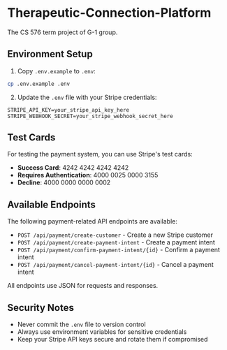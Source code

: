 # Therapeutic-Connection-Platform

The CS 576 term project of G-1 group.

## Environment Setup

1. Copy `.env.example` to `.env`:
```bash
cp .env.example .env
```

2. Update the `.env` file with your Stripe credentials:
```properties
STRIPE_API_KEY=your_stripe_api_key_here
STRIPE_WEBHOOK_SECRET=your_stripe_webhook_secret_here
```

## Test Cards

For testing the payment system, you can use Stripe's test cards:

- **Success Card**: 4242 4242 4242 4242
- **Requires Authentication**: 4000 0025 0000 3155
- **Decline**: 4000 0000 0000 0002

## Available Endpoints

The following payment-related API endpoints are available:

- `POST /api/payment/create-customer` - Create a new Stripe customer
- `POST /api/payment/create-payment-intent` - Create a payment intent
- `POST /api/payment/confirm-payment-intent/{id}` - Confirm a payment intent
- `POST /api/payment/cancel-payment-intent/{id}` - Cancel a payment intent

All endpoints use JSON for requests and responses.

## Security Notes

- Never commit the `.env` file to version control
- Always use environment variables for sensitive credentials
- Keep your Stripe API keys secure and rotate them if compromised
